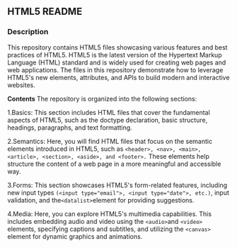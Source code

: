 ## HTML5 README ##
### **Description** ###

This repository contains HTML5 files showcasing various features and best practices of HTML5. HTML5 is the latest version of the Hypertext Markup Language (HTML) standard and is widely used for creating web pages and web applications. The files in this repository demonstrate how to leverage HTML5's new elements, attributes, and APIs to build modern and interactive websites.

**Contents**
The repository is organized into the following sections:

1.Basics: This section includes HTML files that cover the fundamental aspects of HTML5, such as the doctype declaration, basic structure, headings, paragraphs, and text formatting.

2.Semantics: Here, you will find HTML files that focus on the semantic elements introduced in HTML5, such as ```<header>, <nav>, <main>, <article>, <section>, <aside>, and <footer>.``` These elements help structure the content of a web page in a more meaningful and accessible way.

3.Forms: This section showcases HTML5's form-related features, including new input types ```(<input type="email">, <input type="date">, etc.)```, input validation, and the``` <datalist> ```element for providing suggestions.

4.Media: Here, you can explore HTML5's multimedia capabilities. This includes embedding audio and video using the ```<audio>```and ```<video>``` elements, specifying captions and subtitles, and utilizing the ```<canvas>``` element for dynamic graphics and animations.
